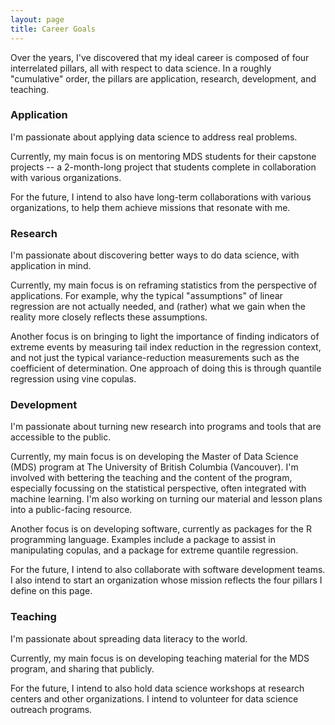 ```yaml
---
layout: page
title: Career Goals
---
```


Over the years, I've discovered that my ideal career is composed of four interrelated pillars, all with respect to data science. In a roughly "cumulative" order, the pillars are application, research, development, and teaching.

### Application

I'm passionate about applying data science to address real problems.

Currently, my main focus is on mentoring MDS students for their capstone projects -- a 2-month-long project that students complete in collaboration with various organizations. 

For the future, I intend to also have long-term collaborations with various organizations, to help them achieve missions that resonate with me.

### Research

I'm passionate about discovering better ways to do data science, with application in mind.

Currently, my main focus is on reframing statistics from the perspective of applications. For example, why the typical "assumptions" of linear regression are not actually needed, and (rather) what we gain when the reality more closely reflects these assumptions.

Another focus is on bringing to light the importance of finding indicators of extreme events by measuring tail index reduction in the regression context, and not just the typical variance-reduction measurements such as the coefficient of determination. One approach of doing this is through quantile regression using vine copulas.   

### Development

I'm passionate about turning new research into programs and tools that are accessible to the public.

Currently, my main focus is on developing the Master of Data Science (MDS) program at The University of British Columbia (Vancouver). I'm involved with bettering the teaching and the content of the program, especially focussing on the statistical perspective, often integrated with machine learning. I'm also working on turning our material and lesson plans into a public-facing resource.

Another focus is on developing software, currently as packages for the R programming language. Examples include a package to assist in manipulating copulas, and a package for extreme quantile regression.

For the future, I intend to also collaborate with software development teams. I also intend to start an organization whose mission reflects the four pillars I define on this page. 

### Teaching

I'm passionate about spreading data literacy to the world.

Currently, my main focus is on developing teaching material for the MDS program, and sharing that publicly.

For the future, I intend to also hold data science workshops at research centers and other organizations. I intend to volunteer for data science outreach programs.
